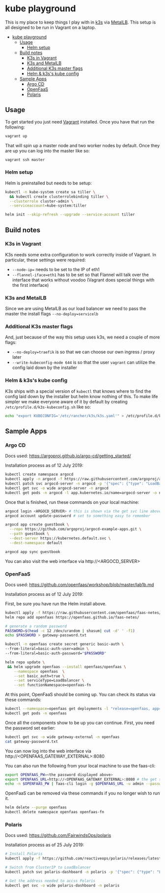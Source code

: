 # kube playground

This is my place to keep things I play with in [k3s](https://k3s.io/) via [MetalLB](https://metallb.universe.tf/). This setup is all designed to be run in Vagrant on a laptop.

- [kube playground](#kube-playground)
  - [Usage](#usage)
    - [Helm setup](#helm-setup)
  - [Build notes](#build-notes)
    - [K3s in Vagrant](#k3s-in-vagrant)
    - [K3s and MetalLB](#k3s-and-metallb)
    - [Additional K3s master flags](#additional-k3s-master-flags)
    - [Helm & k3s's kube config](#helm--k3ss-kube-config)
  - [Sample Apps](#sample-apps)
    - [Argo CD](#argo-cd)
    - [OpenFaaS](#openfaas)
    - [Polaris](#polaris)

## Usage

To get started you just need [Vagrant](https://www.vagrantup.com/) installed. Once you have that run the following:

```bash
vagrant up
```

That will spin up a master node and two worker nodes by default. Once they are up you can log into the master like so:

```bash
vagrant ssh master
```

### Helm setup

Helm is preinstalled but needs to be setup:

```bash
kubectl -n kube-system create sa tiller \
  && kubectl create clusterrolebinding tiller \
  --clusterrole cluster-admin \
  --serviceaccount=kube-system:tiller

helm init --skip-refresh --upgrade --service-account tiller
```

## Build notes

### K3s in Vagrant

K3s needs some extra configuration to work correctly inside of Vagrant. In particular, these settings were required:

- `--node-ip=` needs to be set to the IP of eth1
- `--flannel-iface=eth1` has to be set so that Flannel will talk over the interface that works without voodoo (Vagrant does special things with the first interface)

### K3s and MetalLB

Since we are using MetalLB as our load balancer we need to pass the master the install flags `--no-deploy=servicelb`

### Additional K3s master flags

And, just because of the way this setup uses k3s, we need a couple of more flags:

- `--no-deploy=traefik` is so that we can choose our own ingress / proxy later
- `--write-kubeconfig-mode 644` is so that the user `vagrant` can utilize the config laid down by the installer

### Helm & k3s's kube config

K3s ships with a special version of `kubectl` that knows where to find the config laid down by the installer but helm know nothing of this. To make life simpler we make everyone aware of it by default by creating `/etc/profile.d/k3s-kubeconfig.sh` like so:

```bash
echo "export KUBECONFIG='/etc/rancher/k3s/k3s.yaml'" > /etc/profile.d/k3s-kubeconfig.sh
```

## Sample Apps

### Argo CD

Docs used: https://argoproj.github.io/argo-cd/getting_started/

Installation process as of 12 July 2019:

```bash
kubectl create namespace argocd
kubectl apply -n argocd -f https://raw.githubusercontent.com/argoproj/argo-cd/stable/manifests/install.yaml
kubectl patch svc argocd-server -n argocd -p '{"spec": {"type": "LoadBalancer"}}'
kubectl get svc -o wide argocd-server -n argocd
kubectl get pods -n argocd -l app.kubernetes.io/name=argocd-server -o name | cut -d'/' -f 2
```

Once that is finished, run these commands on your local machine:

```bash
argocd login <ARGOCD_SERVER> # this is shown via the get svc line above
argocd account update-password # set to something easy to remember

argocd app create guestbook \
  --repo https://github.com/argoproj/argocd-example-apps.git \
  --path guestbook \
  --dest-server https://kubernetes.default.svc \
  --dest-namespace default

argocd app sync guestbook
```

You can also visit the web interface via http://<ARGOCD_SERVER>

### OpenFaaS

Docs used: https://github.com/openfaas/workshop/blob/master/lab1b.md

Installation process as of 12 July 2019:

First, be sure you have run the Helm install above.

```bash
kubectl apply -f https://raw.githubusercontent.com/openfaas/faas-netes/master/namespaces.yml
helm repo add openfaas https://openfaas.github.io/faas-netes/

# generate a random password
PASSWORD=$(head -c 12 /dev/urandom | shasum| cut -d' ' -f1)
echo $PASSWORD > gateway-password.txt

kubectl -n openfaas create secret generic basic-auth \
--from-literal=basic-auth-user=admin \
--from-literal=basic-auth-password="$PASSWORD"

helm repo update \
 && helm upgrade openfaas --install openfaas/openfaas \
    --namespace openfaas  \
    --set basic_auth=true \
    --set serviceType=LoadBalancer \
    --set functionNamespace=openfaas-fn
```

At this point, OpenFaaS should be coming up. You can check its status via these commands:

```bash
kubectl --namespace=openfaas get deployments -l "release=openfaas, app=openfaas"
kubectl get pods -n openfaas
```

Once all the components show to be up you can continue. First, you need the password set earlier:

```bash
kubectl get svc -o wide gateway-external -n openfaas
cat gateway-password.txt
```

You can now log into the web interface via http://<OPENFAAS_GATEWAY_EXTERNAL>:8080

You can also run the following from your local machine to use the faas-cli:

```bash
export OPENFAAS_PW=<the password displayed above>
export OPENFAAS_URL=http://<OPENFAAS_GATEWAY_EXTERNAL>:8080 # the get svc command above will show you the address
echo -n $OPENFAAS_PW | faas-cli login -g $OPENFAAS_URL -u admin --password-stdin
```

OpenFaaS can be removed via these commands if you no longer wish to run it.

```bash
helm delete --purge openfaas
kubectl delete namespace openfaas openfaas-fn
```

### Polaris

Docs used: https://github.com/FairwindsOps/polaris

Installation process as of 25 July 2019:

```bash
# Install Polaris
kubectl apply -f https://github.com/reactiveops/polaris/releases/latest/download/dashboard.yaml

# Switch from ClusterIP to LoadBalancer
kubectl patch svc polaris-dashboard -n polaris -p '{"spec": {"type": "LoadBalancer"}}'

# Get the address needed to accss Polaris
kubectl get svc -o wide polaris-dashboard -n polaris
```
